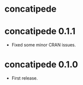 # concatipede

# concatipede 0.1.1

* Fixed some minor CRAN issues.

# concatipede 0.1.0

* First release.
